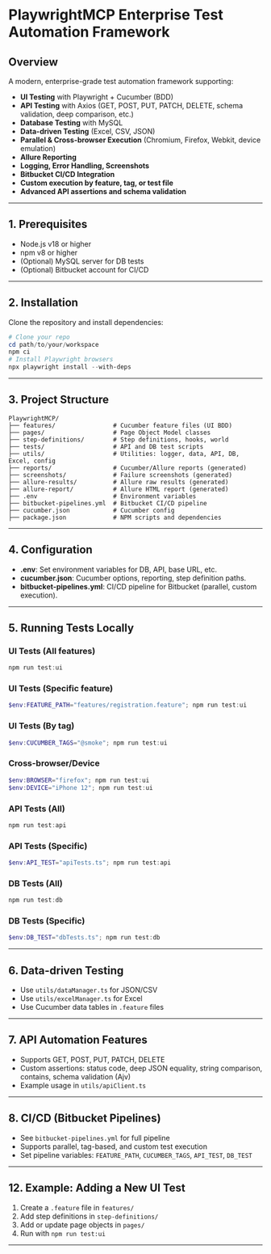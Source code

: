 # PlaywrightMCP Enterprise Test Automation Framework

## Overview
A modern, enterprise-grade test automation framework supporting:
- **UI Testing** with Playwright + Cucumber (BDD)
- **API Testing** with Axios (GET, POST, PUT, PATCH, DELETE, schema validation, deep comparison, etc.)
- **Database Testing** with MySQL
- **Data-driven Testing** (Excel, CSV, JSON)
- **Parallel & Cross-browser Execution** (Chromium, Firefox, Webkit, device emulation)
- **Allure Reporting**
- **Logging, Error Handling, Screenshots**
- **Bitbucket CI/CD Integration**
- **Custom execution by feature, tag, or test file**
- **Advanced API assertions and schema validation**

---

## 1. Prerequisites
- Node.js v18 or higher
- npm v8 or higher
- (Optional) MySQL server for DB tests
- (Optional) Bitbucket account for CI/CD

---

## 2. Installation

Clone the repository and install dependencies:

```powershell
# Clone your repo
cd path/to/your/workspace
npm ci
# Install Playwright browsers
npx playwright install --with-deps
```

---

## 3. Project Structure

```
PlaywrightMCP/
├── features/                # Cucumber feature files (UI BDD)
├── pages/                   # Page Object Model classes
├── step-definitions/        # Step definitions, hooks, world
├── tests/                   # API and DB test scripts
├── utils/                   # Utilities: logger, data, API, DB, Excel, config
├── reports/                 # Cucumber/Allure reports (generated)
├── screenshots/             # Failure screenshots (generated)
├── allure-results/          # Allure raw results (generated)
├── allure-report/           # Allure HTML report (generated)
├── .env                     # Environment variables
├── bitbucket-pipelines.yml  # Bitbucket CI/CD pipeline
├── cucumber.json            # Cucumber config
├── package.json             # NPM scripts and dependencies
```

---

## 4. Configuration

- **.env**: Set environment variables for DB, API, base URL, etc.
- **cucumber.json**: Cucumber options, reporting, step definition paths.
- **bitbucket-pipelines.yml**: CI/CD pipeline for Bitbucket (parallel, custom execution).

---

## 5. Running Tests Locally

### UI Tests (All features)
```powershell
npm run test:ui
```

### UI Tests (Specific feature)
```powershell
$env:FEATURE_PATH="features/registration.feature"; npm run test:ui
```

### UI Tests (By tag)
```powershell
$env:CUCUMBER_TAGS="@smoke"; npm run test:ui
```

### Cross-browser/Device
```powershell
$env:BROWSER="firefox"; npm run test:ui
$env:DEVICE="iPhone 12"; npm run test:ui
```

### API Tests (All)
```powershell
npm run test:api
```

### API Tests (Specific)
```powershell
$env:API_TEST="apiTests.ts"; npm run test:api
```

### DB Tests (All)
```powershell
npm run test:db
```

### DB Tests (Specific)
```powershell
$env:DB_TEST="dbTests.ts"; npm run test:db
```

---

## 6. Data-driven Testing
- Use `utils/dataManager.ts` for JSON/CSV
- Use `utils/excelManager.ts` for Excel
- Use Cucumber data tables in `.feature` files

---

## 7. API Automation Features
- Supports GET, POST, PUT, PATCH, DELETE
- Custom assertions: status code, deep JSON equality, string comparison, contains, schema validation (Ajv)
- Example usage in `utils/apiClient.ts`

---

## 8. CI/CD (Bitbucket Pipelines)
- See `bitbucket-pipelines.yml` for full pipeline
- Supports parallel, tag-based, and custom test execution
- Set pipeline variables: `FEATURE_PATH`, `CUCUMBER_TAGS`, `API_TEST`, `DB_TEST`

---



## 12. Example: Adding a New UI Test
1. Create a `.feature` file in `features/`
2. Add step definitions in `step-definitions/`
3. Add or update page objects in `pages/`
4. Run with `npm run test:ui`

---
